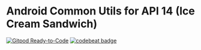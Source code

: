 # Android Common Utils for API 14 (Ice Cream Sandwich)
[![Gitpod Ready-to-Code](https://img.shields.io/badge/Gitpod-ready--to--code-blue?logo=gitpod)](https://gitpod.io/#https://github.com/Baneeishaque/Android-Common-Utils14)    [![codebeat badge](https://codebeat.co/badges/e10398b9-e1ba-40d2-ada6-df4a6c811943)](https://codebeat.co/projects/github-com-baneeishaque-android-common-utils14-master)
